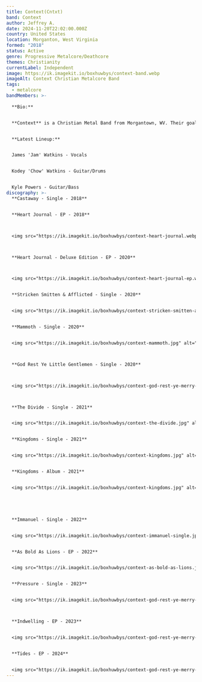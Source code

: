 ```yaml
---
title: Context(Cntxt)
band: Context
author: Jeffrey A.
date: 2024-11-20T22:02:00.000Z
country: United States
location: Morganton, West Virginia
formed: "2018"
status: Active
genre: Progressive Metalcore/Deathcore
themes: Christianity
currentLabel: Independent
image: https://ik.imagekit.io/boxhuwbys/context-band.webp
imageAlt: Context Christian Metalcore Band
tags:
  - metalcore
bandMembers: >-
  
  **Bio:**


  **Context** is a Christian Metal Band from Morgantown, WV. Their goal is to share the Gospel of Jesus Christ through their passion of music. Context was founded in 2014 under the name Gatsby by former members of I Killed Medusa. The band recorded their demo "As Bold As Lions", a two song EP shortly after formation. Gatsby went on a hiatus due to numerous lineup changes until 2017 when founding members, James "Jam" Watkins, and Kodey "Chow" Watkins met Kyle Powers at their local church. 


  **Latest Lineup:**


  James 'Jam' Watkins - Vocals


  Kodey 'Chow' Watkins - Guitar/Drums


  Kyle Powers - Guitar/Bass
discography: >-
  **Castaway - Single - 2018**


  **Heart Journal - EP - 2018**



  <img src="https://ik.imagekit.io/boxhuwbys/context-heart-journal.webp" alt="Context - Heart Journal - EP - 2018 cover" style="width:300px; height:auto;">



  **Heart Journal - Deluxe Edition - EP - 2020**



  <img src="https://ik.imagekit.io/boxhuwbys/context-heart-journal-ep.webp" alt="Context - Heart Journal - Deluxe Edition - EP - 2020 cover" style="width:300px; height:auto;">


  **Stricken Smitten & Afflicted - Single - 2020**


  <img src="https://ik.imagekit.io/boxhuwbys/context-stricken-smitten-afflicted.jpg" alt="Context - Stricken Smitten & Afflicted - Single - 2020 cover" style="width:300px; height:auto;">


  **Mammoth - Single - 2020**


  <img src="https://ik.imagekit.io/boxhuwbys/context-mammoth.jpg" alt="Context - Mammoth - Single - 2020 cover" style="width:300px; height:auto;">



  **God Rest Ye Little Gentlemen - Single - 2020**



  <img src="https://ik.imagekit.io/boxhuwbys/context-god-rest-ye-merry-gentlemen.webp" alt="Context - God Rest Ye Little Gentlemen - Single - 2020 cover" style="width:300px; height:auto;">



  **The Divide - Single - 2021**


  <img src="https://ik.imagekit.io/boxhuwbys/context-the-divide.jpg" alt="Context - The Divide - Single - 2021 cover" style="width:300px; height:auto;">


  **Kingdoms - Single - 2021**


  <img src="https://ik.imagekit.io/boxhuwbys/context-kingdoms.jpg" alt="Context - Kingdoms - Single - 2021 cover" style="width:300px; height:auto;">


  **Kingdoms - Album - 2021**


  <img src="https://ik.imagekit.io/boxhuwbys/context-kingdoms.jpg" alt="Context - Kingdoms - Album - 2021 cover" style="width:300px; height:auto;">





  **Immanuel - Single - 2022**


  <img src="https://ik.imagekit.io/boxhuwbys/context-immanuel-single.jpg" alt="Context - Immanuel - Single - 2022 cover" style="width:300px; height:auto;">


  **As Bold As Lions - EP - 2022**


  <img src="https://ik.imagekit.io/boxhuwbys/context-as-bold-as-lions.jpg" alt="Context - As Bold As Lions - EP cover" style="width:300px; height:auto;">


  **Pressure - Single - 2023**


  <img src="https://ik.imagekit.io/boxhuwbys/context-god-rest-ye-merry-gentlemen.webp" alt="Context - God Rest Ye Little Gentlemen - Single - 2020 cover" style="width:300px; height:auto;">



  **Indwelling - EP - 2023**


  <img src="https://ik.imagekit.io/boxhuwbys/context-god-rest-ye-merry-gentlemen.webp" alt="Context - God Rest Ye Little Gentlemen - Single - 2020 cover" style="width:300px; height:auto;">


  **Tides - EP - 2024** 


  <img src="https://ik.imagekit.io/boxhuwbys/context-god-rest-ye-merry-gentlemen.webp" alt="Context - God Rest Ye Little Gentlemen - Single - 2020 cover" style="width:300px; height:auto;">
---
```

